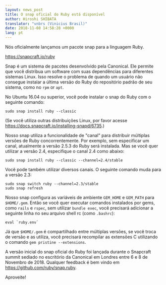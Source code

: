```yaml
---
layout: news_post
title: O snap oficial do Ruby está disponível
author: Hiroshi SHIBATA
translator: "vnbrs (Vinicius Brasil)"
date: 2018-11-08 14:58:28 +0000
lang: pt
---
```


Nós oficialmente lançamos um pacote snap para a linguagem Ruby.

<https://snapcraft.io/ruby>

Snap é um sistema de pacotes desenvolvido pela Canonical. Ele permite que você
distribua um software com suas dependências para diferentes sistemas Linux.
Isso resolve o problema de quando um usuário não consegue instalar a última
versão do Ruby do repositório padrão de seu sistema, como no  `rpm` or `apt`.

No Ubuntu 16.04 ou superior, você pode instalar o snap do Ruby com o seguinte
comando:

```
sudo snap install ruby --classic
```

(Se você utiliza outras distribuições Linux, por favor acesse
<https://docs.snapcraft.io/installing-snapd/6735>.)

Nosso snap utiliza a funcionalidade de "canal" para distribuir
múltiplas versões de Ruby concorrentemente. Por exemplo, sem especificar
um canal, atualmente a versão 2.5.3 do Ruby será instalada. Mas se você
quer utilizar a versão 2.4, especifique o canal 2.4 como abaixo:

```
sudo snap install ruby --classic --channel=2.4/stable
```

Você pode também utilizar diversos canais. O seguinte comando muda para a versão 2.3:

```
sudo snap switch ruby --channel=2.3/stable
sudo snap refresh
```

Nosso snap configura as variáveis de ambiente `GEM_HOME` e `GEM_PATH`
para `$HOME/.gem`.
Então se você quer executar comandos instalados por gems, como `rails` e
`rspec`, sem utilizar `bundle exec`, você precisará adicionar a seguinte
linha no seu arquivo shell rc (como `.bashrc`):

```
eval `ruby.env`
```

Já que `$HOME/.gem` é compartilhado entre múltiplas versões, se você
troca de versão e as utiliza, você precisará recompilar as extensões C
utilizando o comando `gem pristine --extensions`.

A versão inicial do snap oficial do Ruby foi lançada durante o Snapcraft
summit sediado no escritório da Canonical em Londres entre 6 e 8 de Novembro
de 2018.
Qualquer feedback é bem vindo em <https://github.com/ruby/snap.ruby>.

Aproveite!
